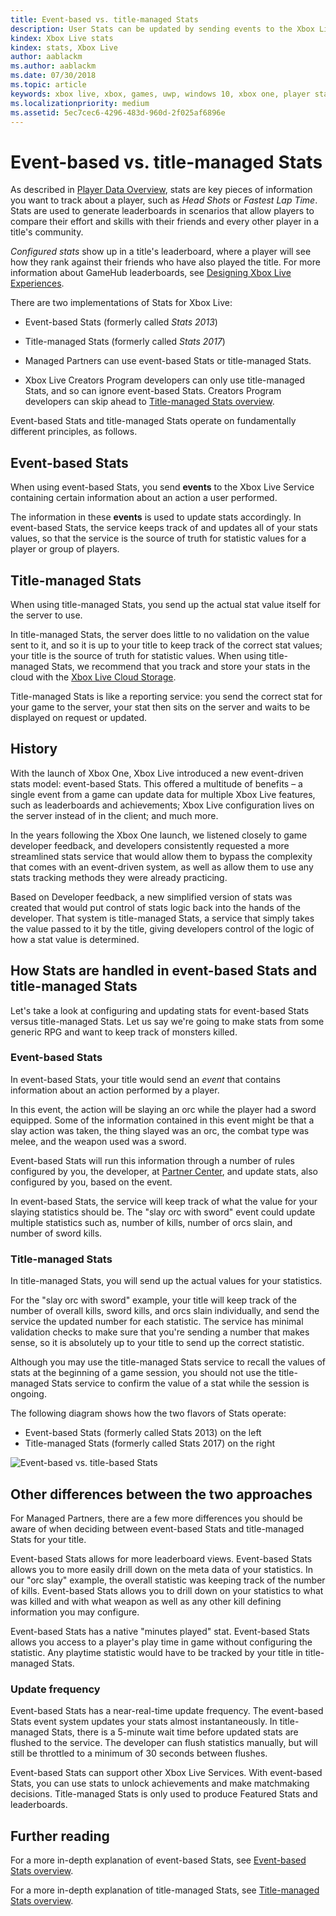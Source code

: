 ```yaml
---
title: Event-based vs. title-managed Stats
description: User Stats can be updated by sending events to the Xbox Live service or by directly calling the Stats API.
kindex: Xbox Live stats
kindex: stats, Xbox Live
author: aablackm
ms.author: aablackm
ms.date: 07/30/2018
ms.topic: article
keywords: xbox live, xbox, games, uwp, windows 10, xbox one, player stats, leaderboards
ms.localizationpriority: medium
ms.assetid: 5ec7cec6-4296-483d-960d-2f025af6896e
---
```


# Event-based vs. title-managed Stats

<!-- Original title, dir, filename of this article: "Using player stats" https://docs.microsoft.com/gaming/xbox-live/leaderboards-and-stats-2017/using-player-stats -->

As described in [Player Data Overview](../live-playerdata-overview.md), stats are key pieces of information you want to track about a player, such as *Head Shots* or *Fastest Lap Time*.
Stats are used to generate leaderboards in scenarios that allow players to compare their effort and skills with their friends and every other player in a title's community.

*Configured stats* show up in a title's leaderboard, where a player will see how they rank against their friends who have also played the title.
For more information about GameHub leaderboards, see [Designing Xbox Live Experiences](../live-designing-experiences.md).

There are two implementations of Stats for Xbox Live:
* Event-based Stats (formerly called _Stats 2013_)
* Title-managed Stats (formerly called _Stats 2017_)

* Managed Partners can use event-based Stats or title-managed Stats.

* Xbox Live Creators Program developers can only use title-managed Stats, and so can ignore event-based Stats.
  Creators Program developers can skip ahead to [Title-managed Stats overview](title-managed/live-stats-tm-overview.md).

Event-based Stats and title-managed Stats operate on fundamentally different principles, as follows.


## Event-based Stats

When using event-based Stats, you send **events** to the Xbox Live Service containing certain information about an action a user performed.

The information in these **events** is used to update stats accordingly.
In event-based Stats, the service keeps track of and updates all of your stats values, so that the service is the source of truth for statistic values for a player or group of players.


## Title-managed Stats

When using title-managed Stats, you send up the actual stat value itself for the server to use.

In title-managed Stats, the server does little to no validation on the value sent to it, and so it is up to your title to keep track of the correct stat values; your title is the source of truth for statistic values.
When using title-managed Stats, we recommend that you track and store your stats in the cloud with the [Xbox Live Cloud Storage](../../../features/cloud-storage/live-cloud-storage-nav.md).

Title-managed Stats is like a reporting service: you send the correct stat for your game to the server, your stat then sits on the server and waits to be displayed on request or updated.


## History

With the launch of Xbox One, Xbox Live introduced a new event-driven stats model: event-based Stats.
This offered a multitude of benefits – a single event from a game can update data for multiple Xbox Live features, such as leaderboards and achievements; Xbox Live configuration lives on the server instead of in the client; and much more.

In the years following the Xbox One launch, we listened closely to game developer feedback, and developers consistently requested a more streamlined stats service that would allow them to bypass the complexity that comes with an event-driven system, as well as allow them to use any stats tracking methods they were already practicing.

Based on Developer feedback, a new simplified version of stats was created that would put control of stats logic back into the hands of the developer.
That system is title-managed Stats, a service that simply takes the value passed to it by the title, giving developers control of the logic of how a stat value is determined.


## How Stats are handled in event-based Stats and title-managed Stats

Let's take a look at configuring and updating stats for event-based Stats versus title-managed Stats.
Let us say we're going to make stats from some generic RPG and want to keep track of monsters killed.


### Event-based Stats

In event-based Stats, your title would send an *event* that contains information about an action performed by a player.

In this event, the action will be slaying an orc while the player had a sword equipped.
Some of the information contained in this event might be that a slay action was taken, the thing slayed was an orc, the combat type was melee, and the weapon used was a sword.

Event-based Stats will run this information through a number of rules configured by you, the developer, at [Partner Center](https://partner.microsoft.com/dashboard), and update stats, also configured by you, based on the event.

In event-based Stats, the service will keep track of what the value for your slaying statistics should be.
The "slay orc with sword" event could update multiple statistics such as, number of kills, number of orcs slain, and number of sword kills.


### Title-managed Stats

In title-managed Stats, you will send up the actual values for your statistics.

For the "slay orc with sword" example, your title will keep track of the number of overall kills, sword kills, and orcs slain individually, and send the service the updated number for each statistic.
The service has minimal validation checks to make sure that you're sending a number that makes sense, so it is absolutely up to your title to send up the correct statistic.

Although you may use the title-managed Stats service to recall the values of stats at the beginning of a game session, you should not use the title-managed Stats service to confirm the value of a stat while the session is ongoing.

The following diagram shows how the two flavors of Stats operate:
* Event-based Stats (formerly called Stats 2013) on the left
* Title-managed Stats (formerly called Stats 2017) on the right

![Event-based vs. title-based Stats](live-stats-eb-vs-tm-images/Stats2013-7DiagramColored.jpg)


## Other differences between the two approaches

For Managed Partners, there are a few more differences you should be aware of when deciding between event-based Stats and title-managed Stats for your title.

Event-based Stats allows for more leaderboard views.
Event-based Stats allows you to more easily drill down on the meta data of your statistics.
In our "orc slay" example, the overall statistic was keeping track of the number of kills.
Event-based Stats allows you to drill down on your statistics to what was killed and with what weapon as well as any other kill defining information you may configure.

Event-based Stats has a native "minutes played" stat.
Event-based Stats allows you access to a player's play time in game without configuring the statistic.
Any playtime statistic would have to be tracked by your title in title-managed Stats.


### Update frequency

Event-based Stats has a near-real-time update frequency.
The event-based Stats event system updates your stats almost instantaneously.
In title-managed Stats, there is a 5-minute wait time before updated stats are flushed to the service.
The developer can flush statistics manually, but will still be throttled to a minimum of 30 seconds between flushes.

Event-based Stats can support other Xbox Live Services.
With event-based Stats, you can use stats to unlock achievements and make matchmaking decisions.
Title-managed Stats is only used to produce Featured Stats and leaderboards.


## Further reading

For a more in-depth explanation of event-based Stats, see [Event-based Stats overview](event-based/live-stats-eb-overview.md).

For a more in-depth explanation of title-managed Stats, see [Title-managed Stats overview](title-managed/live-stats-tm-overview.md).

